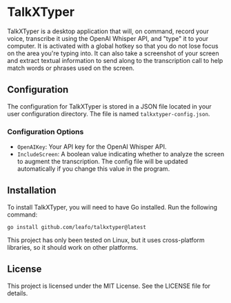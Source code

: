 # TalkXTyper

TalkXTyper is a desktop application that will, on command, record your voice,
transcribe it using the OpenAI Whisper API, and "type" it to your computer. It
is activated with a global hotkey so that you do not lose focus on the area
you're typing into. It can also take a screenshot of your screen and extract
textual information to send along to the transcription call to help match words
or phrases used on the screen.

## Configuration

The configuration for TalkXTyper is stored in a JSON file located in your user
configuration directory. The file is named `talkxtyper-config.json`.

### Configuration Options

- `OpenAIKey`: Your API key for the OpenAI Whisper API.
- `IncludeScreen`: A boolean value indicating whether to analyze the screen to augment the transcription. The config file will be updated automatically if you change this value in the program.

## Installation

To install TalkXTyper, you will need to have Go installed. Run the following command:

    go install github.com/leafo/talkxtyper@latest

This project has only been tested on Linux, but it uses cross-platform libraries, so it should work on other platforms.

## License

This project is licensed under the MIT License. See the LICENSE file for details.

